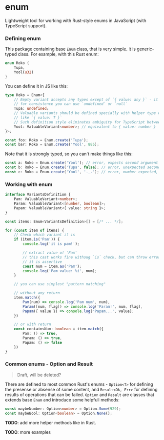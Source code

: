 # enum

Lightweight tool for working with Rust-style enums in JavaScript (with TypeScript support).

### Defining enum

This package containing base `Enum` class, that is very simple. It is generic-typed class. For example, with this Rust enum:

```rust
enum Roko {
    Tupa,
    Yool(u32)
}
```

You can define it in JS like this:

```ts
type Roko = Enum<{
    // Empty variant accepts any types except of `{ value: any }` - it is reserved for valuable variants
    // for consistence you can use `undefined` or `null`
    Tupa: undefined;
    // Valuable variants should be defined specially with helper type or directly
    // like `{ value: T }`
    // Such definition style eliminates ambiguity for TypeScript between empty and non-empty variants
    Yool: ValuableVariant<number>; // equivalent to { value: number }
}>;

const foo: Roko = Enum.create('Tupa');
const bar: Roko = Enum.create('Yool', 885);
```

Note that it is strongly typed, so you can't make things like this:

```ts
const a: Roko = Enum.create('Yool'); // error, expects second argument for valuable variant
const b: Roko = Enum.create('Tupa', false); // error, unexpected second argument for empty variant
const c: Roko = Enum.create('Yool', '._.'); // error, number expected, not string
```

### Working with enum

```ts
interface VariantsDefinition {
    Pam: ValuableVariant<number>;
    Param: ValuableVariant<[number, boolean]>;
    Papam: ValuableVariant<{ value: string }>;
}

const items: Enum<VariantsDefinition>[] = [/* ... */];

for (const item of items) {
    // Check which variant it is
    if (item.is('Pam')) {
        console.log('it is pam!');

        // extract value of 'Pam'
        // this cast works fine withoug `is` check, but can throw error at runtime
        // it is assertive
        const num = item.as('Pam');
        console.log('Pam value: %i', num);
    }

    // you can use simplest "pattern matching"

    // without any return
    item.match({
        Pam(num) => console.log('Pam num', num),
        Param([num, flag]) => console.log('Param!', num, flag),
        Papam({ value }) => console.log('Papam...', value);
    })

    // or with return
    const containsNum: boolean = item.match({
        Pam: () => true,
        Param: () => true,
        Papam: () => false
    })
}
```

### Common enums - Option and Result

> Draft, will be deleted?

There are defined to most common Rust's enums - `Option<T>` for defining the presense or absense of some content, and `Result<Ok, Err>` for defining results of operations that can be failed. `Option` and `Result` are classes that extends base `Enum` and introduce some helpfull methods:

```ts
const maybeNumber: Option<number> = Option.Some(929);
const maybeBool: Option<boolean> = Option.None();
```

**TODO**: add more helper methods like in Rust.

**TODO**: more examples
